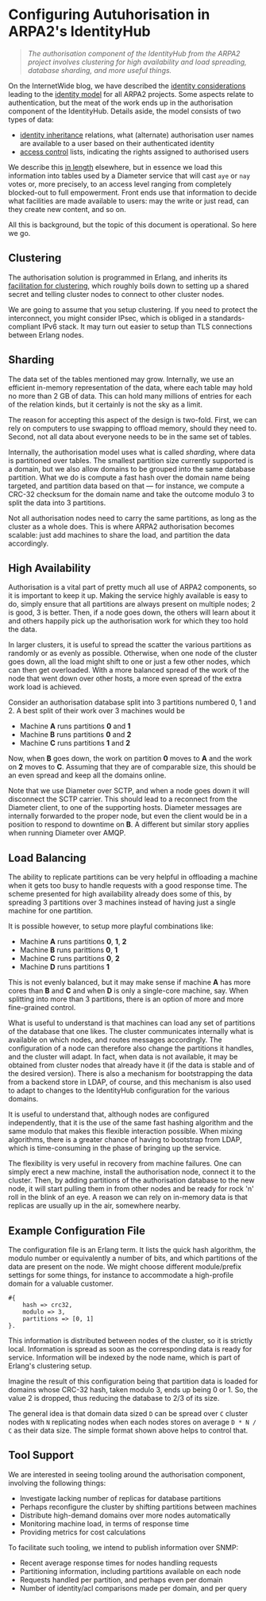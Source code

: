 # Configuring Autuhorisation in ARPA2's IdentityHub

> *The authorisation component of the IdentityHub from the ARPA2 project
> involves clustering for high availability and load spreading, database
> sharding, and more useful things.*

On the InternetWide blog, we have described the
[identity considerations](http://internetwide.org/tag/identity.html)
leading to the
[identity model](http://idp.arpa2.net) for all ARPA2 projects.
Some aspects relate to authentication,
but the meat of the work ends up in the authorisation component of the
IdentityHub.  Details aside, the model consists of two types of data:

  * [identity inheritance](http://internetwide.org/blog/2016/12/18/id-6-inheritance.html)
    relations, what (alternate) authorisation user names are available to a
    user based on their authenticated identity
  * [access control](http://donai.arpa2.net/acl.html)
    lists, indicating the rights assigned to authorised users

We describe this
[in length](http://idp.arpa2.net)
elsewhere, but in essence we load this information into tables used by a
Diameter service that will cast `aye` or `nay` votes or, more precisely,
to an access level ranging from completely blocked-out to full empowerment.
Front ends use that information to decide what facilities are made available
to users: may the write or just read, can they create new content, and so on.

All this is background, but the topic of this document is operational.
So here we go.

## Clustering

The authorisation solution is programmed in Erlang, and inherits its
[facilitation for clustering](http://erlang.org/doc/reference_manual/distributed.html),
which roughly boils down to setting up a shared secret and telling
cluster nodes to connect to other cluster nodes.

We are going to assume that you setup clustering.  If you need to protect
the interconnect, you might consider IPsec, which is obliged in a
standards-compliant IPv6 stack.  It may turn out easier to setup than TLS
connections between Erlang nodes.

## Sharding

The data set of the tables mentioned may grow.  Internally, we use an
efficient in-memory representation of the data, where each table may hold
no more than 2 GB of data.  This can hold many millions of entries for each
of the relation kinds, but it certainly is not the sky as a limit.

The reason for accepting this aspect of the design is two-fold.  First, we
can rely on computers to use swapping to offload memory, should they need
to.  Second, not all data about everyone needs to be in the same set of
tables.

Internally, the authorisation model uses what is called *sharding*, where
data is partitioned over tables.  The smallest partition size currently
supported is a domain, but we also allow domains to be grouped into the
same database partition.  What we do is compute a fast hash over the
domain name being targeted, and partition data based on that &mdash;
for instance, we compute a CRC-32 checksum for the domain name and
take the outcome modulo 3 to split the data into 3 partitions.

Not all authorisation nodes need to carry the same partitions, as long as
the cluster as a whole does.  This is where ARPA2 authorisation becomes
scalable: just add machines to share the load, and partition the data
accordingly.

## High Availability

Authorisation is a vital part of pretty much all use of ARPA2 components,
so it is important to keep it up.  Making the service highly available is
easy to do, simply ensure that all partitions are always present on
multiple nodes; 2 is good, 3 is better.  Then, if a node goes down, the
others will learn about it and others happily pick up the authorisation
work for which they too hold the data.

In larger clusters, it is useful to spread the scatter the various
partitions as randomly or as evenly as possible.  Otherwise, when one
node of the cluster goes down, all the load might shift to one or just
a few other nodes, which can then get overloaded.  With a more balanced
spread of the work of the node that went down over other hosts, a more
even spread of the extra work load is achieved.

Consider an authorisation database split into 3 partitions numbered 0, 1
and 2.  A best split of their work over 3 machines would be

  * Machine **A** runs partitions **0** and **1**
  * Machine **B** runs partitions **0** and **2**
  * Machine **C** runs partitions **1** and **2**

Now, when **B** goes down, the work on partition **0** moves to **A** and the
work on **2** moves to **C**.  Assuming that they are of comparable size,
this should be an even spread and keep all the domains online.

Note that we use Diameter over SCTP, and when a node goes down it will
disconnect the SCTP carrier.  This should lead to a reconnect from the
Diameter client, to one of the supporting hosts.  Diameter messages are
internally forwarded to the proper node, but even the client would be in
a position to respond to downtime on **B**.  A different but similar story
applies when running Diameter over AMQP.

## Load Balancing

The ability to replicate partitions can be very helpful in offloading a
machine when it gets too busy to handle requests with a good response
time.  The scheme presented for high availability already does some of
this, by spreading 3 partitions over 3 machines instead of having just
a single machine for one partition.

It is possible however, to setup more playful combinations like:

  * Machine **A** runs partitions **0**, **1**, **2**
  * Machine **B** runs parittions **0**, **1**
  * Machine **C** runs partitions **0**, **2**
  * Machine **D** runs partitions **1**

This is not evenly balanced, but it may make sense if machine **A** has more
cores than **B** and **C** and when **D** is only a single-core machine, say.
When splitting into more than 3 partitions, there is an option of more and
more fine-grained control.

What is useful to understand is that machines can load any set of partitions
of the database that one likes.  The cluster communicates internally what is
available on which nodes, and routes messages accordingly.  The configuration
of a node can therefore also change the partitions it handles, and the
cluster will adapt.  In fact, when data is not available, it may be obtained
from cluster nodes that already have it (if the data is stable and of the
desired version).  There is also a mechanism for bootstrapping the data from
a backend store in LDAP, of course, and this mechanism is also used to adapt
to changes to the IdentityHub configuration for the various domains.

It is useful to understand that, although nodes are configured independently,
that it is the use of the same fast hashing algorithm and the same modulo
that makes this flexible interaction possible.  When mixing algorithms, there
is a greater chance of having to bootstrap from LDAP, which is time-consuming
in the phase of bringing up the service.

The flexibility is very useful in recovery from machine failures.  One can
simply erect a new machine, install the authorisation node, connect it to the
cluster.  Then, by adding partitions of the authorisation database to the
new node, it will start pulling them in from other nodes and be ready for
rock 'n' roll in the blink of an eye.  A reason we can rely on in-memory
data is that replicas are usually up in the air, somewhere nearby.

## Example Configuration File

The configuration file is an Erlang term.  It lists the quick hash algorithm,
the modulo number or equivalently a number of bits, and which partitions of
the data are present on the node.  We might choose different module/prefix
settings for some things, for instance to accommodate a high-profile domain
for a valuable customer.

```
#{
	hash => crc32,
	modulo => 3,
	partitions => [0, 1]
}.
```

This information is distributed between nodes of the cluster, so it is
strictly local.  Information is spread as soon as the corresponding data
is ready for service.  Information will be indexed by the node name, which
is part of Erlang's clustering setup.

Imagine the result of this configuration being that partition data is loaded
for domains whose CRC-32 hash, taken modulo 3, ends up being 0 or 1.  So,
the value 2 is dropped, thus reducing the database to 2/3 of its size.

The general idea is that domain data sized `D` can be spread over `C` cluster
nodes with `N` replicating nodes when each nodes stores on average
`D * N / C` as their data size.  The simple format shown above helps to control
that.

## Tool Support

We are interested in seeing tooling around the authorisation component,
involving the following things:

  * Investigate lacking number of replicas for database partitions
  * Perhaps reconfigure the cluster by shifting partitions between machines
  * Distribute high-demand domains over more nodes automatically
  * Monitoring machine load, in terms of response time
  * Providing metrics for cost calculations

To facilitate such tooling, we intend to publish information over SNMP:

  * Recent average response times for nodes handling requests
  * Partitioning information, including partitions available on each node
  * Requests handled per partition, and perhaps even per domain
  * Number of identity/acl comparisons made per domain, and per query

